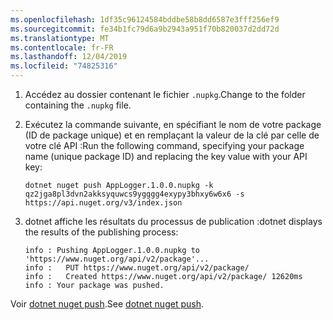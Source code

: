 ```yaml
---
ms.openlocfilehash: 1df35c96124584bddbe58b8dd6587e3fff256ef9
ms.sourcegitcommit: fe34b1fc79d6a9b2943a951f70b820037d2dd72d
ms.translationtype: MT
ms.contentlocale: fr-FR
ms.lasthandoff: 12/04/2019
ms.locfileid: "74825316"
---
```

1. <span data-ttu-id="4ef42-101">Accédez au dossier contenant le fichier `.nupkg`.</span><span class="sxs-lookup"><span data-stu-id="4ef42-101">Change to the folder containing the `.nupkg` file.</span></span>

1. <span data-ttu-id="4ef42-102">Exécutez la commande suivante, en spécifiant le nom de votre package (ID de package unique) et en remplaçant la valeur de la clé par celle de votre clé API :</span><span class="sxs-lookup"><span data-stu-id="4ef42-102">Run the following command, specifying your package name (unique package ID) and replacing the key value with your API key:</span></span>

    ```dotnetcli
    dotnet nuget push AppLogger.1.0.0.nupkg -k qz2jga8pl3dvn2akksyquwcs9ygggg4exypy3bhxy6w6x6 -s https://api.nuget.org/v3/index.json
    ```

1. <span data-ttu-id="4ef42-103">dotnet affiche les résultats du processus de publication :</span><span class="sxs-lookup"><span data-stu-id="4ef42-103">dotnet displays the results of the publishing process:</span></span>

    ```output
    info : Pushing AppLogger.1.0.0.nupkg to 'https://www.nuget.org/api/v2/package'...
    info :   PUT https://www.nuget.org/api/v2/package/
    info :   Created https://www.nuget.org/api/v2/package/ 12620ms
    info : Your package was pushed.
    ```

<span data-ttu-id="4ef42-104">Voir [dotnet nuget push](/dotnet/core/tools/dotnet-nuget-push).</span><span class="sxs-lookup"><span data-stu-id="4ef42-104">See [dotnet nuget push](/dotnet/core/tools/dotnet-nuget-push).</span></span>